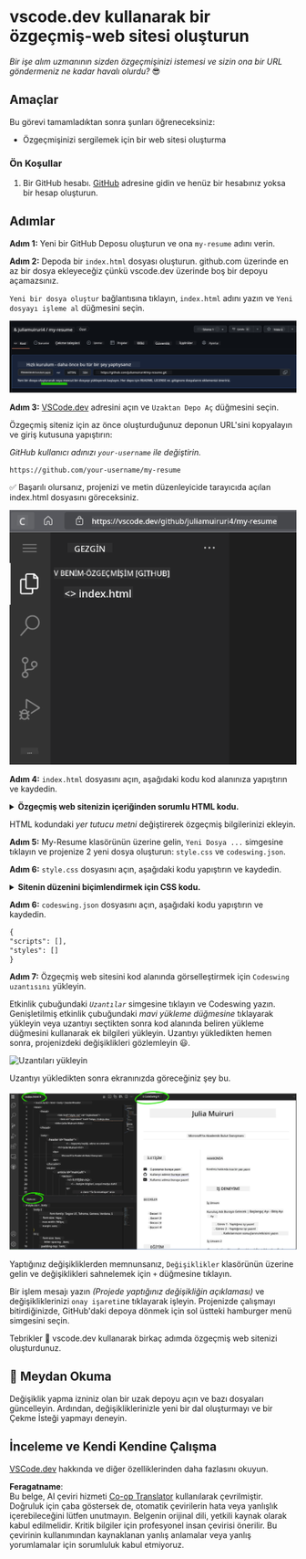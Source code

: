 <!--
CO_OP_TRANSLATOR_METADATA:
{
  "original_hash": "2fcb983b8dbadadb1bc2e97f8c12dac5",
  "translation_date": "2025-08-25T23:25:12+00:00",
  "source_file": "8-code-editor/1-using-a-code-editor/assignment.md",
  "language_code": "tr"
}
-->
# vscode.dev kullanarak bir özgeçmiş-web sitesi oluşturun

_Bir işe alım uzmanının sizden özgeçmişinizi istemesi ve sizin ona bir URL göndermeniz ne kadar havalı olurdu?_ 😎

## Amaçlar

Bu görevi tamamladıktan sonra şunları öğreneceksiniz:

- Özgeçmişinizi sergilemek için bir web sitesi oluşturma

### Ön Koşullar

1. Bir GitHub hesabı. [GitHub](https://github.com/) adresine gidin ve henüz bir hesabınız yoksa bir hesap oluşturun.

## Adımlar

**Adım 1:** Yeni bir GitHub Deposu oluşturun ve ona `my-resume` adını verin.

**Adım 2:** Depoda bir `index.html` dosyası oluşturun. github.com üzerinde en az bir dosya ekleyeceğiz çünkü vscode.dev üzerinde boş bir depoyu açamazsınız.

`Yeni bir dosya oluştur` bağlantısına tıklayın, `index.html` adını yazın ve `Yeni dosyayı işleme al` düğmesini seçin.

![github.com üzerinde yeni bir dosya oluşturun](../../../../translated_images/new-file-github.com.c886796d800e8056561829a181be1382c5303da9d902d8b2dd82b68a4806e21f.tr.png)

**Adım 3:** [VSCode.dev](https://vscode.dev) adresini açın ve `Uzaktan Depo Aç` düğmesini seçin.

Özgeçmiş siteniz için az önce oluşturduğunuz deponun URL'sini kopyalayın ve giriş kutusuna yapıştırın:

_GitHub kullanıcı adınızı `your-username` ile değiştirin._

```
https://github.com/your-username/my-resume
```

✅ Başarılı olursanız, projenizi ve metin düzenleyicide tarayıcıda açılan index.html dosyasını göreceksiniz.

![Yeni bir dosya oluşturun](../../../../translated_images/project-on-vscode.dev.e79815a9a95ee7feac72ebe5c941c91279716be37c575dbdbf2f43bea2c7d8b6.tr.png)

**Adım 4:** `index.html` dosyasını açın, aşağıdaki kodu kod alanınıza yapıştırın ve kaydedin.

<details>
    <summary><b>Özgeçmiş web sitenizin içeriğinden sorumlu HTML kodu.</b></summary>
    
        <html>

            <head>
                <link href="style.css" rel="stylesheet">
                <link rel="stylesheet" href="https://cdnjs.cloudflare.com/ajax/libs/font-awesome/5.15.4/css/all.min.css">
                <title>Adınız Buraya Gelecek!</title>
            </head>
            <body>
                <header id="header">
                    <!-- özgeçmiş başlığı, adınız ve unvanınız -->
                    <h1>Adınız Buraya Gelecek!</h1>
                    <hr>
                    Rolünüz!
                    <hr>
                </header>
                <main>
                    <article id="mainLeft">
                        <section>
                            <h2>İLETİŞİM</h2>
                            <!-- iletişim bilgileri, sosyal medya dahil -->
                            <p>
                                <i class="fa fa-envelope" aria-hidden="true"></i>
                                <a href="mailto:username@domain.top-level domain">E-postanızı buraya yazın</a>
                            </p>
                            <p>
                                <i class="fab fa-github" aria-hidden="true"></i>
                                <a href="github.com/yourGitHubUsername">Kullanıcı adınızı buraya yazın!</a>
                            </p>
                            <p>
                                <i class="fab fa-linkedin" aria-hidden="true"></i>
                                <a href="linkedin.com/yourLinkedInUsername">Kullanıcı adınızı buraya yazın!</a>
                            </p>
                        </section>
                        <section>
                            <h2>BECERİLER</h2>
                            <!-- becerileriniz -->
                            <ul>
                                <li>Beceri 1!</li>
                                <li>Beceri 2!</li>
                                <li>Beceri 3!</li>
                                <li>Beceri 4!</li>
                            </ul>
                        </section>
                        <section>
                            <h2>EĞİTİM</h2>
                            <!-- eğitiminiz -->
                            <h3>Kursunuzu buraya yazın!</h3>
                            <p>
                                Kurumunuzu buraya yazın!
                            </p>
                            <p>
                                Başlangıç - Bitiş Tarihi
                            </p>
                        </section>            
                    </article>
                    <article id="mainRight">
                        <section>
                            <h2>HAKKINDA</h2>
                            <!-- kendiniz hakkında -->
                            <p>Kendiniz hakkında kısa bir yazı yazın!</p>
                        </section>
                        <section>
                            <h2>İŞ DENEYİMİ</h2>
                            <!-- iş deneyiminiz -->
                            <h3>İş Unvanı</h3>
                            <p>
                                Kurum Adı Buraya Gelecek | Başlangıç Ayı – Bitiş Ayı
                            </p>
                            <ul>
                                    <li>Görev 1 - Ne yaptığınızı yazın!</li>
                                    <li>Görev 2 - Ne yaptığınızı yazın!</li>
                                    <li>Katkılarınızın sonuçlarını/etkisini yazın</li>
                                    
                            </ul>
                            <h3>İş Unvanı 2</h3>
                            <p>
                                Kurum Adı Buraya Gelecek | Başlangıç Ayı – Bitiş Ayı
                            </p>
                            <ul>
                                    <li>Görev 1 - Ne yaptığınızı yazın!</li>
                                    <li>Görev 2 - Ne yaptığınızı yazın!</li>
                                    <li>Katkılarınızın sonuçlarını/etkisini yazın</li>
                                    
                            </ul>
                        </section>
                    </article>
                </main>
            </body>
        </html>
</details>

HTML kodundaki _yer tutucu metni_ değiştirerek özgeçmiş bilgilerinizi ekleyin.

**Adım 5:** My-Resume klasörünün üzerine gelin, `Yeni Dosya ...` simgesine tıklayın ve projenize 2 yeni dosya oluşturun: `style.css` ve `codeswing.json`.

**Adım 6:** `style.css` dosyasını açın, aşağıdaki kodu yapıştırın ve kaydedin.

<details>
        <summary><b>Sitenin düzenini biçimlendirmek için CSS kodu.</b></summary>
            
            body {
                font-family: 'Segoe UI', Tahoma, Geneva, Verdana, sans-serif;
                font-size: 16px;
                max-width: 960px;
                margin: auto;
            }
            h1 {
                font-size: 3em;
                letter-spacing: .6em;
                padding-top: 1em;
                padding-bottom: 1em;
            }

            h2 {
                font-size: 1.5em;
                padding-bottom: 1em;
            }

            h3 {
                font-size: 1em;
                padding-bottom: 1em;
            }
            main { 
                display: grid;
                grid-template-columns: 40% 60%;
                margin-top: 3em;
            }
            header {
                text-align: center;
                margin: auto 2em;
            }

            section {
                margin: auto 1em 4em 2em;
            }

            i {
                margin-right: .5em;
            }

            p {
                margin: .2em auto
            }

            hr {
                border: none;
                background-color: lightgray;
                height: 1px;
            }

            h1, h2, h3 {
                font-weight: 100;
                margin-bottom: 0;
            }
            #mainLeft {
                border-right: 1px solid lightgray;
            }
            
</details>

**Adım 6:** `codeswing.json` dosyasını açın, aşağıdaki kodu yapıştırın ve kaydedin.

    {
    "scripts": [],
    "styles": []
    }

**Adım 7:** Özgeçmiş web sitesini kod alanında görselleştirmek için `Codeswing uzantısını` yükleyin.

Etkinlik çubuğundaki _`Uzantılar`_ simgesine tıklayın ve Codeswing yazın. Genişletilmiş etkinlik çubuğundaki _mavi yükleme düğmesine_ tıklayarak yükleyin veya uzantıyı seçtikten sonra kod alanında beliren yükleme düğmesini kullanarak ek bilgileri yükleyin. Uzantıyı yükledikten hemen sonra, projenizdeki değişiklikleri gözlemleyin 😃.

![Uzantıları yükleyin](../../../../8-code-editor/images/install-extension.gif)

Uzantıyı yükledikten sonra ekranınızda göreceğiniz şey bu.

![Codeswing uzantısı çalışırken](../../../../translated_images/after-codeswing-extension-pb.0ebddddcf73b550994947a9084e35e2836c713ae13839d49628e3c764c1cfe83.tr.png)

Yaptığınız değişikliklerden memnunsanız, `Değişiklikler` klasörünün üzerine gelin ve değişiklikleri sahnelemek için `+` düğmesine tıklayın.

Bir işlem mesajı yazın _(Projede yaptığınız değişikliğin açıklaması)_ ve değişikliklerinizi `onay işareti`ne tıklayarak işleyin. Projenizde çalışmayı bitirdiğinizde, GitHub'daki depoya dönmek için sol üstteki hamburger menü simgesini seçin.

Tebrikler 🎉 vscode.dev kullanarak birkaç adımda özgeçmiş web sitenizi oluşturdunuz.

## 🚀 Meydan Okuma

Değişiklik yapma izniniz olan bir uzak depoyu açın ve bazı dosyaları güncelleyin. Ardından, değişikliklerinizle yeni bir dal oluşturmayı ve bir Çekme İsteği yapmayı deneyin.

## İnceleme ve Kendi Kendine Çalışma

[VSCode.dev](https://code.visualstudio.com/docs/editor/vscode-web?WT.mc_id=academic-0000-alfredodeza) hakkında ve diğer özelliklerinden daha fazlasını okuyun.

**Feragatname**:  
Bu belge, AI çeviri hizmeti [Co-op Translator](https://github.com/Azure/co-op-translator) kullanılarak çevrilmiştir. Doğruluk için çaba göstersek de, otomatik çevirilerin hata veya yanlışlık içerebileceğini lütfen unutmayın. Belgenin orijinal dili, yetkili kaynak olarak kabul edilmelidir. Kritik bilgiler için profesyonel insan çevirisi önerilir. Bu çevirinin kullanımından kaynaklanan yanlış anlamalar veya yanlış yorumlamalar için sorumluluk kabul etmiyoruz.